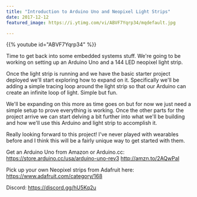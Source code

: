 ```yaml
---
title: "Introduction to Arduino Uno and Neopixel Light Strips"
date: 2017-12-12
featured_image: https://i.ytimg.com/vi/ABVF7Yqrp34/mqdefault.jpg

---
```


{{% youtube id="ABVF7Yqrp34" %}}

Time to get back into some embedded systems stuff. We're going to be working on setting up an Arduino Uno and a 144 LED neopixel light strip.

Once the light strip is running and we have the basic starter project deployed we'll start exploring how to expand on it. Specifically we'll be adding a simple tracing loop around the light strip so that our Arduino can create an infinite loop of light. Simple but fun.

We'll be expanding on this more as time goes on but for now we just need a simple setup to prove everything is working. Once the other parts for the project arrive we can start delving a bit further into what we'll be building and how we'll use this Arduino and light strip to accomplish it.

Really looking forward to this project! I've never played with wearables before and I think this will be a fairly unique way to get started with them.

Get an Arduino Uno from Amazon or Arduino.cc:
https://store.arduino.cc/usa/arduino-uno-rev3
http://amzn.to/2AQwPaI

Pick up your own Neopixel strips from Adafruit here: https://www.adafruit.com/category/168

Discord: https://discord.gg/hU5Kq2u